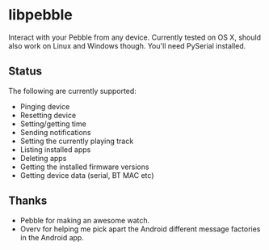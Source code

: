 libpebble
=========

Interact with your Pebble from any device. Currently tested on OS X, should also work on Linux and Windows though. You'll need PySerial installed.


Status
------

The following are currently supported:

* Pinging device
* Resetting device
* Setting/getting time
* Sending notifications
* Setting the currently playing track
* Listing installed apps
* Deleting apps
* Getting the installed firmware versions
* Getting device data (serial, BT MAC etc)

Thanks
------

* Pebble for making an awesome watch.
* Overv for helping me pick apart the Android different message factories in the Android app.
